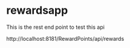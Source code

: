 # rewardsapp

This is the rest end point to test this api

http://localhost:8181/RewardPoints/api/rewards
